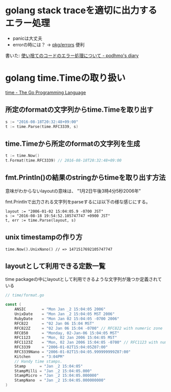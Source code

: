 # golang stack traceを適切に出力するエラー処理

- panicは大丈夫
- errorの時には？ -> [pkg/errors](https://github.com/pkg/errors) 便利

書いた: [使い捨てのコードのエラー処理について - podhmo's diary](http://pod.hatenablog.com/entry/2016/08/18/045136)

# golang time.Timeの取り扱い

[time - The Go Programming Language](https://golang.org/pkg/time/)

## 所定のformatの文字列からtime.Timeを取り出す

```go
s := "2016-08-18T20:32:48+09:00"
t := time.Parse(time.RFC3339, s)
```

## time.Timeから所定のformatの文字列を生成

```go
t := time.Now()
t.Format(time.RFC3339) // 2016-08-18T20:32:48+09:00
```

## fmt.Println()の結果のstringからtimeを取り出す方法

意味がわからないlayoutの意味は、 "1月2日午後3時4分5秒2006年"

fmt.Printlnで出力される文字列をparseするには以下の様な感じにする。

```
layout := "2006-01-02 15:04:05.9 -0700 JST"
s := "2016-08-18 19:54:52.105747747 +0900 JST"
t, err := time.Parse(layout, s)
```

## unix timestampの作り方

```
time.Now().UnixNano() // => 1471517692105747747
```

## layoutとして利用できる定数一覧

time packageの中にlayoutとして利用できるような文字列が幾つか定義されている

```go
// time/format.go

const (
	ANSIC       = "Mon Jan _2 15:04:05 2006"
	UnixDate    = "Mon Jan _2 15:04:05 MST 2006"
	RubyDate    = "Mon Jan 02 15:04:05 -0700 2006"
	RFC822      = "02 Jan 06 15:04 MST"
	RFC822Z     = "02 Jan 06 15:04 -0700" // RFC822 with numeric zone
	RFC850      = "Monday, 02-Jan-06 15:04:05 MST"
	RFC1123     = "Mon, 02 Jan 2006 15:04:05 MST"
	RFC1123Z    = "Mon, 02 Jan 2006 15:04:05 -0700" // RFC1123 with numeric zone
	RFC3339     = "2006-01-02T15:04:05Z07:00"
	RFC3339Nano = "2006-01-02T15:04:05.999999999Z07:00"
	Kitchen     = "3:04PM"
	// Handy time stamps.
	Stamp      = "Jan _2 15:04:05"
	StampMilli = "Jan _2 15:04:05.000"
	StampMicro = "Jan _2 15:04:05.000000"
	StampNano  = "Jan _2 15:04:05.000000000"
)
```
